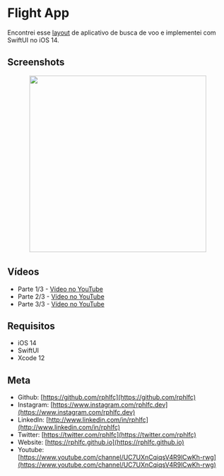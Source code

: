 # Flight App
Encontrei esse [layout](https://www.instagram.com/p/B_4pDPtF4WM/?igshid=1c74rtoltx8nl) de aplicativo de busca de voo e implementei com SwiftUI no iOS 14.

## Screenshots
<p align="center">
    <img src="https://user-images.githubusercontent.com/16376748/96326203-0c2ba580-1005-11eb-9846-08c952b3e23e.png" width="400">&nbsp;
</p>

## Vídeos
- Parte 1/3 - [Vídeo no YouTube](https://youtu.be/tU_ENFMMDFU)
- Parte 2/3 - [Vídeo no YouTube](https://youtu.be/jIvHT-7Knms)
- Parte 3/3 - [Vídeo no YouTube](https://youtu.be/Z7FXY89LHnw)

## Requisitos
- iOS 14
- SwiftUI
- Xcode 12

## Meta
- Github: [https://github.com/rphlfc](https://github.com/rphlfc)
- Instagram: [https://www.instagram.com/rphlfc.dev](https://www.instagram.com/rphlfc.dev)
- LinkedIn: [http://www.linkedin.com/in/rphlfc](http://www.linkedin.com/in/rphlfc)
- Twitter: [https://twitter.com/rphlfc](https://twitter.com/rphlfc)
- Website: [https://rphlfc.github.io](https://rphlfc.github.io)
- Youtube: [https://www.youtube.com/channel/UC7UXnCqiqsV4R9lCwKh-rwg](https://www.youtube.com/channel/UC7UXnCqiqsV4R9lCwKh-rwg)
